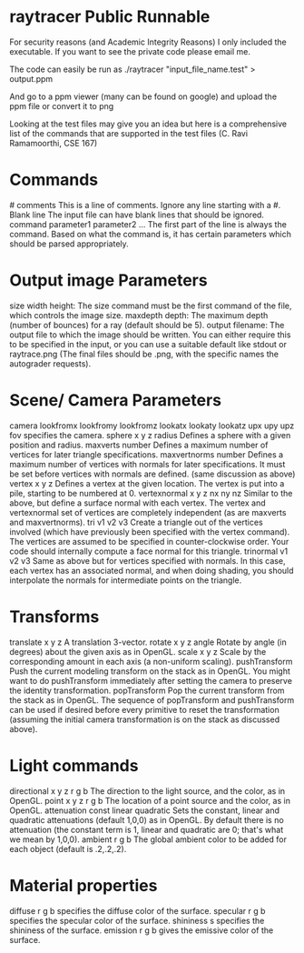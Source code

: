 # raytracer Public Runnable
For security reasons (and Academic Integrity Reasons) I only included the executable.
If you want to see the private code please email me.

The code can easily be run as ./raytracer "input_file_name.test" > output.ppm

And go to a ppm viewer (many can be found on google) and upload the ppm file or convert it to png


Looking at the test files may give you an idea but here is a comprehensive list of the commands that are supported in the test files (C. Ravi Ramamoorthi, CSE 167)

# Commands
\# comments This is a line of comments. Ignore any line starting with a #.
Blank line The input file can have blank lines that should be ignored.
command parameter1 parameter2 ... The first part of the line is always the command. Based on what the command is, it has certain parameters which should be parsed appropriately.

# Output image Parameters
size width height: The size command must be the first command of the file, which controls the image size.
maxdepth depth: The maximum depth (number of bounces) for a ray (default should be 5).
output filename: The output file to which the image should be written. You can either require this to be specified in the input, or you can use a suitable default like stdout or raytrace.png (The final files should be .png, with the specific names the autograder requests).

# Scene/ Camera Parameters
camera lookfromx lookfromy lookfromz lookatx lookaty lookatz upx upy upz fov specifies the camera.
sphere x y z radius Defines a sphere with a given position and radius.
maxverts number Defines a maximum number of vertices for later triangle specifications.
maxvertnorms number Defines a maximum number of vertices with normals for later specifications. It must be set before vertices with normals are defined. (same discussion as above)
vertex x y z Defines a vertex at the given location. The vertex is put into a pile, starting to be numbered at 0.
vertexnormal x y z nx ny nz Similar to the above, but define a surface normal with each vertex. The vertex and vertexnormal set of vertices are completely independent (as are maxverts and maxvertnorms).
tri v1 v2 v3 Create a triangle out of the vertices involved (which have previously been specified with the vertex command). The vertices are assumed to be specified in counter-clockwise order. Your code should internally compute a face normal for this triangle.
trinormal v1 v2 v3 Same as above but for vertices specified with normals. In this case, each vertex has an associated normal, and when doing shading, you should interpolate the normals for intermediate points on the triangle.

# Transforms
translate x y z A translation 3-vector.
rotate x y z angle Rotate by angle (in degrees) about the given axis as in OpenGL.
scale x y z Scale by the corresponding amount in each axis (a non-uniform scaling).
pushTransform Push the current modeling transform on the stack as in OpenGL. You might want to do pushTransform immediately after setting the camera to preserve the identity transformation.
popTransform Pop the current transform from the stack as in OpenGL. The sequence of popTransform and pushTransform can be used if desired before every primitive to reset the transformation (assuming the initial camera transformation is on the stack as discussed above).

# Light commands
directional x y z r g b The direction to the light source, and the color, as in OpenGL.
point x y z r g b The location of a point source and the color, as in OpenGL.
attenuation const linear quadratic Sets the constant, linear and quadratic attenuations (default 1,0,0) as in OpenGL. By default there is no attenuation (the constant term is 1, linear and quadratic are 0; that's what we mean by 1,0,0).
ambient r g b The global ambient color to be added for each object (default is .2,.2,.2).

# Material properties
diffuse r g b specifies the diffuse color of the surface.
specular r g b specifies the specular color of the surface.
shininess s specifies the shininess of the surface.
emission r g b gives the emissive color of the surface.
